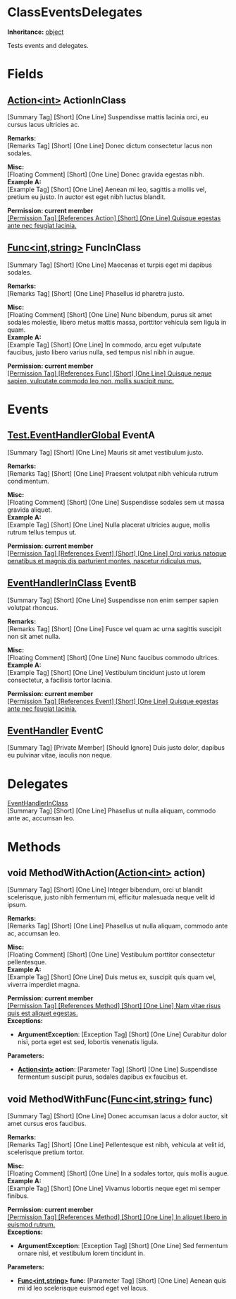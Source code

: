 # ClassEventsDelegates

**Inheritance:** [object](https://docs.microsoft.com/en-us/dotnet/api/system.object)  
  
Tests events and delegates.  
  

# Fields

## [Action&lt;int&gt;](https://docs.microsoft.com/en-us/dotnet/api/system.action-1) ActionInClass

[Summary Tag] [Short] [One Line] Suspendisse mattis lacinia orci, eu cursus lacus ultricies ac.  
  
**Remarks:**  
[Remarks Tag] [Short] [One Line] Donec dictum consectetur lacus non sodales.  
  
**Misc:**  
[Floating Comment] [Short] [One Line] Donec gravida egestas nibh.  
**Example A:**  
[Example Tag] [Short] [One Line] Aenean mi leo, sagittis a mollis vel, pretium eu justo. In auctor est eget nibh luctus blandit.  
  
**Permission: current member**  
[[Permission Tag] [References Action] [Short] [One Line] Quisque egestas ante nec feugiat lacinia.](Test.ClassEventsDelegates.md)  

## [Func&lt;int,string&gt;](https://docs.microsoft.com/en-us/dotnet/api/system.func-2) FuncInClass

[Summary Tag] [Short] [One Line] Maecenas et turpis eget mi dapibus sodales.  
  
**Remarks:**  
[Remarks Tag] [Short] [One Line] Phasellus id pharetra justo.  
  
**Misc:**  
[Floating Comment] [Short] [One Line] Nunc bibendum, purus sit amet sodales molestie, libero metus mattis massa, porttitor vehicula sem ligula in quam.  
**Example A:**  
[Example Tag] [Short] [One Line] In commodo, arcu eget vulputate faucibus, justo libero varius nulla, sed tempus nisl nibh in augue.  
  
**Permission: current member**  
[[Permission Tag] [References Func] [Short] [One Line] Quisque neque sapien, vulputate commodo leo non, mollis suscipit nunc.](Test.ClassEventsDelegates.md)  

# Events

## [Test.EventHandlerGlobal](Test.EventHandlerGlobal.md) EventA

[Summary Tag] [Short] [One Line] Mauris sit amet vestibulum justo.  
  
**Remarks:**  
[Remarks Tag] [Short] [One Line] Praesent volutpat nibh vehicula rutrum condimentum.  
  
**Misc:**  
[Floating Comment] [Short] [One Line] Suspendisse sodales sem ut massa gravida aliquet.  
**Example A:**  
[Example Tag] [Short] [One Line] Nulla placerat ultricies augue, mollis rutrum tellus tempus ut.  
  
**Permission: current member**  
[[Permission Tag] [References Event] [Short] [One Line] Orci varius natoque penatibus et magnis dis parturient montes, nascetur ridiculus mus.](Test.ClassEventsDelegates.md)  

## [EventHandlerInClass](Test.ClassEventsDelegates.EventHandlerInClass.md) EventB

[Summary Tag] [Short] [One Line] Suspendisse non enim semper sapien volutpat rhoncus.  
  
**Remarks:**  
[Remarks Tag] [Short] [One Line] Fusce vel quam ac urna sagittis suscipit non sit amet nulla.  
  
**Misc:**  
[Floating Comment] [Short] [One Line] Nunc faucibus commodo ultrices.  
**Example A:**  
[Example Tag] [Short] [One Line] Vestibulum tincidunt justo ut lorem consectetur, a facilisis tortor lacinia.  
  
**Permission: current member**  
[[Permission Tag] [References Event] [Short] [One Line] Quisque egestas ante nec feugiat lacinia.](Test.ClassEventsDelegates.md)  

## [EventHandler](https://docs.microsoft.com/en-us/dotnet/api/system.eventhandler) EventC

[Summary Tag] [Private Member] [Should Ignore] Duis justo dolor, dapibus eu pulvinar vitae, iaculis non neque.  
  

# Delegates

[EventHandlerInClass](Test.ClassEventsDelegates.EventHandlerInClass.md)  
[Summary Tag] [Short] [One Line] Phasellus ut nulla aliquam, commodo ante ac, accumsan leo.  
  
  

# Methods

## void MethodWithAction([Action&lt;int&gt;](https://docs.microsoft.com/en-us/dotnet/api/system.action-1) action)

[Summary Tag] [Short] [One Line] Integer bibendum, orci ut blandit scelerisque, justo nibh fermentum mi, efficitur malesuada neque velit id ipsum.  
  
**Remarks:**  
[Remarks Tag] [Short] [One Line] Phasellus ut nulla aliquam, commodo ante ac, accumsan leo.  
  
**Misc:**  
[Floating Comment] [Short] [One Line] Vestibulum porttitor consectetur pellentesque.  
**Example A:**  
[Example Tag] [Short] [One Line] Duis metus ex, suscipit quis quam vel, viverra imperdiet magna.  
  
**Permission: current member**  
[[Permission Tag] [References Method] [Short] [One Line] Nam vitae risus quis est aliquet egestas.](Test.ClassEventsDelegates.md)  
**Exceptions:**  
* **ArgumentException**: [Exception Tag] [Short] [One Line] Curabitur dolor nisi, porta eget est sed, lobortis venenatis ligula.  

  
**Parameters:**  
* **[Action&lt;int&gt;](https://docs.microsoft.com/en-us/dotnet/api/system.action-1) action**: [Parameter Tag] [Short] [One Line] Suspendisse fermentum suscipit purus, sodales dapibus ex faucibus et.  

  

## void MethodWithFunc([Func&lt;int,string&gt;](https://docs.microsoft.com/en-us/dotnet/api/system.func-2) func)

[Summary Tag] [Short] [One Line] Donec accumsan lacus a dolor auctor, sit amet cursus eros faucibus.  
  
**Remarks:**  
[Remarks Tag] [Short] [One Line] Pellentesque est nibh, vehicula at velit id, scelerisque pretium tortor.  
  
**Misc:**  
[Floating Comment] [Short] [One Line] In a sodales tortor, quis mollis augue.  
**Example A:**  
[Example Tag] [Short] [One Line] Vivamus lobortis neque eget mi semper finibus.  
  
**Permission: current member**  
[[Permission Tag] [References Method] [Short] [One Line] In aliquet libero in euismod rutrum.](Test.ClassEventsDelegates.md)  
**Exceptions:**  
* **ArgumentException**: [Exception Tag] [Short] [One Line] Sed fermentum ornare nisi, et vestibulum lorem tincidunt in.  

  
**Parameters:**  
* **[Func&lt;int,string&gt;](https://docs.microsoft.com/en-us/dotnet/api/system.func-2) func**: [Parameter Tag] [Short] [One Line] Aenean quis mi id leo scelerisque euismod eget vel lacus.  

  

